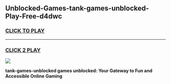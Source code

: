 
## Unblocked-Games-tank-games-unblocked-Play-Free-d4dwc
<h3>
<a href="https://premium76.site?title=tank-games-unblocked&ref=20M">CLICK TO PLAY</a></h3>
<hr>

<h3>
<a href="https://premium76.site?title=tank-games-unblocked&ref=20M">CLICK 2 PLAY</a>
  
</h3>

<a href="https://premium76.site?title=tank-games-unblocked&ref=19M"><img src="https://clearcache.store/games.png"></a>


**tank-games-unblocked games unblocked: Your Gateway to Fun and Accessible Online Gaming**
